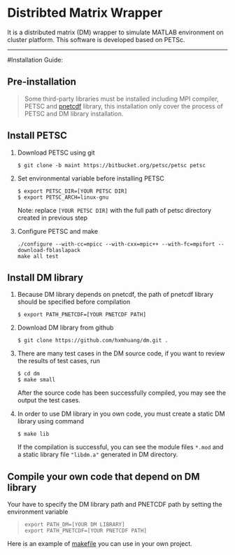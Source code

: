 # Distribted Matrix Wrapper 
It is a distributed matrix (DM) wrapper to simulate MATLAB environment on cluster platform.
This software is developed based on PETSc.

---

#Installation Guide:
## Pre-installation 
> Some third-party libraries must be installed including MPI compiler, PETSC and [pnetcdf](https://trac.mcs.anl.gov/projects/parallel-netcdf/wiki/Download) library, this installation only cover the process of PETSC and DM library installation.

## Install PETSC
1. Download PETSC using git
   
   `$ git clone -b maint https://bitbucket.org/petsc/petsc petsc`
	   
2. Set environmental variable before installing PETSC
   
   `$ export PETSC_DIR=[YOUR PETSC DIR]` </br>
   `$ export PETSC_ARCH=linux-gnu`
   
   Note: replace `[YOUR PETSC DIR]` with the full path of petsc directory created in previous step
3. Configure PETSC and make 
   
   `./configure --with-cc=mpicc --with-cxx=mpic++ --with-fc=mpifort --download-fblaslapack` </br>
   `make all test`

## Install DM library

1. Because DM library depends on pnetcdf, the path of pnetcdf library should be specified before compilation
   
	`$ export PATH_PNETCDF=[YOUR PNETCDF PATH]`
	
2. Download DM library from github
	
   `$ git clone https://github.com/hxmhuang/dm.git .`
	   
3. There are many test cases in the DM source code, if you want to review the results of test cases, run 

	`$ cd dm`	
   `$ make small` 
   
   After the source code has been successfully compiled, you may see the output the test cases.
4. In order to use DM library in you own code, you must create a static DM library using command
   
   `$ make lib`
   
   If the compilation is successful, you can see the module files `*.mod` and a static library file
   `"libdm.a"` generated in DM directory. 

## Compile your own code that depend on DM library

Your have to specify the DM library path and PNETCDF path by setting the environment variable
 
>   `export PATH_DM=[YOUR DM LIBRARY]` </br>
>   `export PATH_PNETCDF=[YOUR PNETCDF PATH]`
   
   Here is an example of [makefile](./examples/makefile) you can use in your own project.

